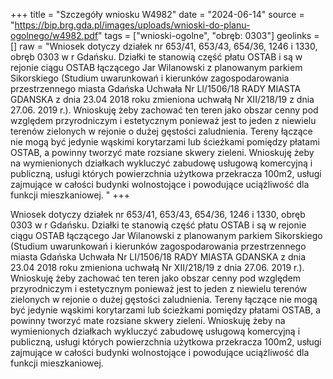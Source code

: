 +++
title = "Szczegóły wniosku W4982"
date = "2024-06-14"
source = "https://bip.brg.gda.pl/images/uploads/wnioski-do-planu-ogolnego/w4982.pdf"
tags = ["wnioski-ogolne", "obręb: 0303"]
geolinks = []
raw = "Wniosek dotyczy działek nr 653/41, 653/43, 654/36, 1246 i 1330, obręb 0303 w r Gdańsku. Działki te stanowią część płatu OSTAB i są w rejonie ciągu OSTAB łączącego Jar Wilanowski z planowanym parkiem Sikorskiego (Studium uwarunkowań i kierunków zagospodarowania przestrzennego miasta Gdańska Uchwała Nr LI/1506/18 RADY MIASTA GDANSKA z dnia 23.04 2018 roku zmieniona uchwałą Nr XII/218/19 z dnia 27.06. 2019 r.). Wnioskuję żeby zachować ten teren jako obszar cenny pod względem przyrodniczym i estetycznym ponieważ jest to jeden z niewielu terenów zielonych w rejonie o dużej gęstości zaludnienia. Tereny łączące nie mogą być jedynie wąskimi korytarzami lub ścieżkami pomiędzy płatami OSTAB, a powinny tworzyć mate rozsiane skwery zieleni. Wnioskuję żeby na wymienionych działkach wykluczyć zabudowę usługową komercyjną i publiczną, usługi których powierzchnia użytkowa przekracza 100m2, usługi zajmujące w całości budynki wolnostojące i  powodujące uciążliwość dla funkcji mieszkaniowej. "
+++

Wniosek dotyczy działek nr 653/41, 653/43, 654/36, 1246 i 1330, obręb 0303 w
r
Gdańsku. Działki te stanowią część płatu OSTAB i są w rejonie ciągu OSTAB łączącego Jar
Wilanowski z planowanym parkiem Sikorskiego (Studium uwarunkowań i kierunków
zagospodarowania przestrzennego miasta Gdańska Uchwała Nr LI/1506/18 RADY MIASTA
GDANSKA z dnia 23.04 2018 roku zmieniona uchwałą Nr XII/218/19 z dnia 27.06. 2019 r.).
Wnioskuję żeby zachować ten teren jako obszar cenny pod względem przyrodniczym i
estetycznym ponieważ jest to jeden z niewielu terenów zielonych w rejonie o dużej gęstości
zaludnienia. Tereny łączące nie mogą być jedynie wąskimi korytarzami lub ścieżkami pomiędzy
płatami OSTAB, a powinny tworzyć mate rozsiane skwery zieleni. Wnioskuję żeby na
wymienionych działkach wykluczyć zabudowę usługową komercyjną i publiczną, usługi których
powierzchnia użytkowa przekracza 100m2, usługi zajmujące w całości budynki wolnostojące i 
powodujące uciążliwość dla funkcji mieszkaniowej.



